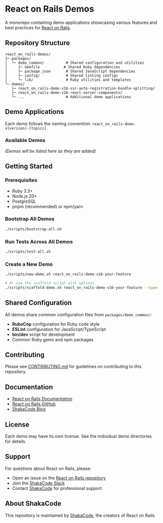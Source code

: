 # React on Rails Demos

A monorepo containing demo applications showcasing various features and best practices for [React on Rails](https://github.com/shakacode/react_on_rails).

## Repository Structure

```
react_on_rails-demos/
├─ packages/
│  └─ demo_common/          # Shared configuration and utilities
│     ├─ Gemfile           # Shared Ruby dependencies
│     ├─ package.json       # Shared JavaScript dependencies
│     ├─ config/            # Shared linting configs
│     └─ lib/               # Ruby utilities and templates
└─ demos/
   ├─ react_on_rails-demo-v16-ssr-auto-registration-bundle-splitting/
   ├─ react_on_rails-demo-v16-react-server-components/
   └─ ...                   # Additional demo applications
```

## Demo Applications

Each demo follows the naming convention: `react_on_rails-demo-v[version]-[topics]`

### Available Demos

*(Demos will be listed here as they are added)*

## Getting Started

### Prerequisites

- Ruby 3.3+
- Node.js 20+
- PostgreSQL
- pnpm (recommended) or npm/yarn

### Bootstrap All Demos

```bash
./scripts/bootstrap-all.sh
```

### Run Tests Across All Demos

```bash
./scripts/test-all.sh
```

### Create a New Demo

```bash
./scripts/new-demo.sh react_on_rails-demo-v16-your-feature

# Or use the scaffold script with options
./scripts/scaffold-demo.sh react_on_rails-demo-v16-your-feature --typescript --tailwind
```

## Shared Configuration

All demos share common configuration files from `packages/demo_common/`:

- **RuboCop** configuration for Ruby code style
- **ESLint** configuration for JavaScript/TypeScript
- **bin/dev** script for development
- Common Ruby gems and npm packages

## Contributing

Please see [CONTRIBUTING.md](./CONTRIBUTING.md) for guidelines on contributing to this repository.

## Documentation

- [React on Rails Documentation](https://www.shakacode.com/react-on-rails/docs/)
- [React on Rails GitHub](https://github.com/shakacode/react_on_rails)
- [ShakaCode Blog](https://blog.shakacode.com)

## License

Each demo may have its own license. See the individual demo directories for details.

## Support

For questions about React on Rails, please:
- Open an issue on the [React on Rails repository](https://github.com/shakacode/react_on_rails/issues)
- Join the [ShakaCode Slack](https://www.shakacode.com/slack-invite)
- Contact [ShakaCode](https://www.shakacode.com) for professional support

## About ShakaCode

This repository is maintained by [ShakaCode](https://www.shakacode.com), the creators of React on Rails.
